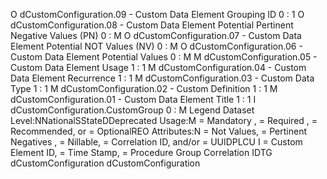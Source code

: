 

O
dCustomConfiguration.09 - Custom Data Element Grouping ID
0 : 1
O
dCustomConfiguration.08 - Custom Data Element Potential Pertinent Negative Values
(PN)
0 : M
O
dCustomConfiguration.07 - Custom Data Element Potential NOT Values (NV)
0 : M
O
dCustomConfiguration.06 - Custom Data Element Potential Values
0 : M
M
dCustomConfiguration.05 - Custom Data Element Usage
1 : 1
M
dCustomConfiguration.04 - Custom Data Element Recurrence
1 : 1
M
dCustomConfiguration.03 - Custom Data Type
1 : 1
M
dCustomConfiguration.02 - Custom Definition
1 : 1
M
dCustomConfiguration.01 - Custom Data Element Title
1 : 1
I
dCustomConfiguration.CustomGroup
0 : M
Legend
Dataset Level:NNationalSStateDDeprecated
Usage:M = Mandatory ,  = Required ,  = Recommended, or  = OptionalREO
Attributes:N = Not Values,  = Pertinent Negatives ,  = Nillable,  = Correlation ID, and/or  = UUIDPLCU
I = Custom Element ID,  = Time Stamp,  = Procedure Group Correlation IDTG
dCustomConfiguration
dCustomConfiguration